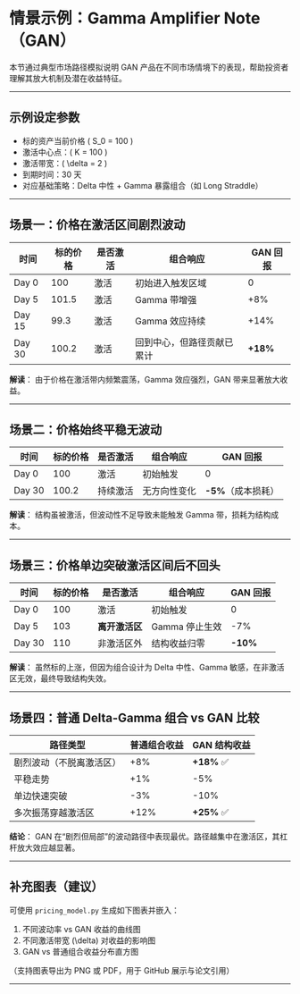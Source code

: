 # 情景示例：Gamma Amplifier Note（GAN）

本节通过典型市场路径模拟说明 GAN 产品在不同市场情境下的表现，帮助投资者理解其放大机制及潜在收益特征。

---

## 示例设定参数

- 标的资产当前价格 \( S_0 = 100 \)
- 激活中心点：\( K = 100 \)
- 激活带宽：\( \delta = 2 \)
- 到期时间：30 天
- 对应基础策略：Delta 中性 + Gamma 暴露组合（如 Long Straddle）

---

## 场景一：价格在激活区间剧烈波动

| 时间 | 标的价格 | 是否激活 | 组合响应 | GAN 回报 |
|------|----------|-----------|------------|-------------|
| Day 0 | 100 | 激活 | 初始进入触发区域 | 0 |
| Day 5 | 101.5 | 激活 | Gamma 带增强 | +8% |
| Day 15 | 99.3 | 激活 | Gamma 效应持续 | +14% |
| Day 30 | 100.2 | 激活 | 回到中心，但路径贡献已累计 | **+18%** |

**解读**：
由于价格在激活带内频繁震荡，Gamma 效应强烈，GAN 带来显著放大收益。

---

## 场景二：价格始终平稳无波动

| 时间 | 标的价格 | 是否激活 | 组合响应 | GAN 回报 |
|------|----------|-----------|------------|-------------|
| Day 0 | 100 | 激活 | 初始触发 | 0 |
| Day 30 | 100.2 | 持续激活 | 无方向性变化 | **-5%**（成本损耗） |

**解读**：
结构虽被激活，但波动性不足导致未能触发 Gamma 带，损耗为结构成本。

---

## 场景三：价格单边突破激活区间后不回头

| 时间 | 标的价格 | 是否激活 | 组合响应 | GAN 回报 |
|------|----------|-----------|------------|-------------|
| Day 0 | 100 | 激活 | 初始触发 | 0 |
| Day 5 | 103 | **离开激活区** | Gamma 停止生效 | -7% |
| Day 30 | 110 | 非激活区外 | 结构收益归零 | **-10%** |

**解读**：
虽然标的上涨，但因为组合设计为 Delta 中性、Gamma 敏感，在非激活区无效，最终导致结构失效。

---

## 场景四：普通 Delta-Gamma 组合 vs GAN 比较

| 路径类型 | 普通组合收益 | GAN 结构收益 |
|------------|----------------|------------------|
| 剧烈波动（不脱离激活区） | +8% | **+18%** ✅ |
| 平稳走势 | +1% | -5% |
| 单边快速突破 | -3% | -10% |
| 多次振荡穿越激活区 | +12% | **+25%** ✅ |

**结论**：
GAN 在“剧烈但局部”的波动路径中表现最优。路径越集中在激活区，其杠杆放大效应越显著。

---

## 补充图表（建议）

可使用 `pricing_model.py` 生成如下图表并嵌入：

1. 不同波动率 vs GAN 收益的曲线图
2. 不同激活带宽 \(\delta\) 对收益的影响图
3. GAN vs 普通组合收益分布直方图

（支持图表导出为 PNG 或 PDF，用于 GitHub 展示与论文引用）

---
